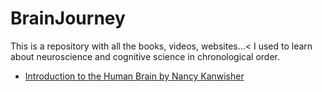 # BrainJourney
This is a repository with all the books, videos, websites...< I used to learn about neuroscience and cognitive science in chronological order.

- [Introduction to the Human Brain by Nancy Kanwisher](https://www.youtube.com/watch?v=ba-HMvDn_vU&ab_channel=MITOpenCourseWare)
